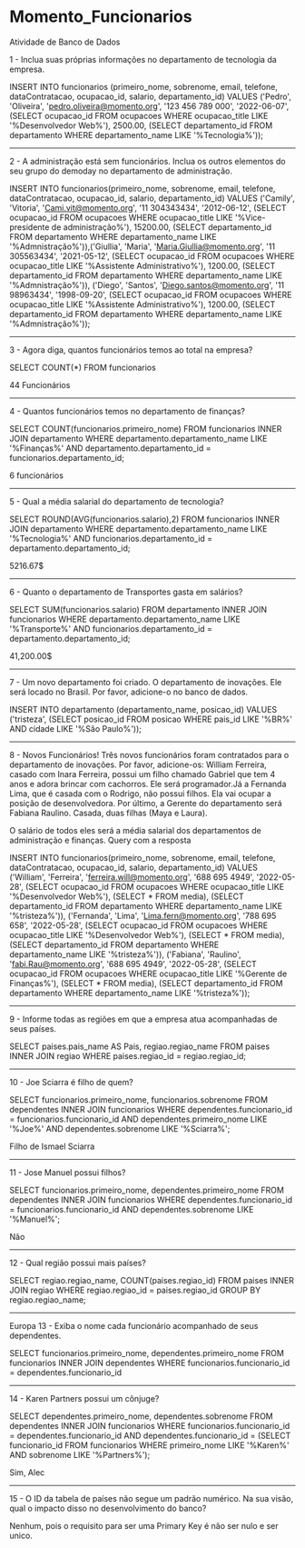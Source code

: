 # Momento_Funcionarios
Atividade de Banco de Dados

1 - Inclua suas próprias informações no departamento de tecnologia da empresa.

INSERT INTO funcionarios (primeiro_nome, sobrenome, email, telefone, dataContratacao, ocupacao_id, salario, departamento_id) VALUES ('Pedro', 'Oliveira', 'pedro.oliveira@momento.org', '123 456 789 000', '2022-06-07', (SELECT ocupacao_id FROM ocupacoes WHERE ocupacao_title LIKE '%Desenvolvedor Web%'), 2500.00, (SELECT departamento_id FROM departamento WHERE departamento_name LIKE '%Tecnologia%'));

<hr>

2 - A administração está sem funcionários. Inclua os outros elementos do seu grupo do demoday no departamento de administração.

INSERT INTO funcionarios(primeiro_nome, sobrenome, email, telefone, dataContratacao, ocupacao_id, salario, departamento_id)
VALUES ('Camily', 'Vitoria', 'Cami.vit@momento.org', '11 304343434', '2012-06-12',
(SELECT ocupacao_id FROM ocupacoes WHERE ocupacao_title LIKE '%Vice-presidente de administração%'), 15200.00, (SELECT departamento_id FROM departamento WHERE departamento_name LIKE '%Admnistração%')),('Giullia', 'Maria', 'Maria.Giullia@momento.org', '11 305563434', '2021-05-12', (SELECT ocupacao_id FROM ocupacoes WHERE ocupacao_title LIKE '%Assistente Administrativo%'), 1200.00, (SELECT departamento_id FROM departamento WHERE departamento_name LIKE '%Admnistração%')), ('Diego', 'Santos', 'Diego.santos@momento.org', '11 98963434', '1998-09-20', (SELECT ocupacao_id FROM ocupacoes WHERE ocupacao_title LIKE '%Assistente Administrativo%'), 1200.00, (SELECT departamento_id FROM departamento WHERE departamento_name LIKE '%Admnistração%'));

<hr>

3 - Agora diga, quantos funcionários temos ao total na empresa?

SELECT COUNT(*) FROM funcionarios

44 Funcionários 

<hr>

4 - Quantos funcionários temos no departamento de finanças?

SELECT COUNT(funcionarios.primeiro_nome) FROM funcionarios INNER JOIN departamento WHERE departamento.departamento_name LIKE '%Finanças%' AND departamento.departamento_id = funcionarios.departamento_id;

6 funcionários

<hr>

5 - Qual a média salarial do departamento de tecnologia?

SELECT ROUND(AVG(funcionarios.salario),2) FROM funcionarios INNER JOIN departamento WHERE departamento.departamento_name LIKE '%Tecnologia%' AND funcionarios.departamento_id = departamento.departamento_id;

5216.67$

<hr>

6 - Quanto o departamento de Transportes gasta em salários?

SELECT SUM(funcionarios.salario) FROM departamento INNER JOIN funcionarios WHERE departamento.departamento_name LIKE '%Transporte%' AND funcionarios.departamento_id = departamento.departamento_id;

41,200.00$

<hr>

7 - Um novo departamento foi criado. O departamento de inovações. Ele será locado no Brasil. Por favor, adicione-o no banco de dados.

INSERT INTO departamento (departamento_name, posicao_id) VALUES ('tristeza', (SELECT posicao_id FROM posicao WHERE pais_id LIKE '%BR%' AND cidade LIKE '%São Paulo%'));

<hr>

8 - Novos Funcionários!
Três novos funcionários foram contratados para o departamento de inovações. Por favor, adicione-os: William Ferreira, casado com Inara Ferreira, possui um filho chamado Gabriel que tem 4 anos e adora brincar com cachorros. Ele será programador.Já a Fernanda Lima, que é casada com o Rodrigo, não possui filhos. Ela vai ocupar a posição de desenvolvedora.  Por último, a Gerente do departamento será Fabiana Raulino. Casada, duas filhas (Maya e Laura). 

O salário de todos eles será a média salarial dos departamentos de administração e finanças. 
Query com a resposta

INSERT INTO funcionarios(primeiro_nome, sobrenome, email, telefone, dataContratacao, ocupacao_id, salario, departamento_id) VALUES ('William', 'Ferreira', 'ferreira.will@momento.org', '688 695 4949', '2022-05-28', (SELECT ocupacao_id FROM ocupacoes WHERE ocupacao_title LIKE '%Desenvolvedor Web%'), (SELECT * FROM media), (SELECT departamento_id FROM departamento WHERE departamento_name LIKE '%tristeza%')), ('Fernanda', 'Lima', 'Lima.fern@momento.org', '788 695 658', '2022-05-28', (SELECT ocupacao_id FROM ocupacoes WHERE ocupacao_title LIKE '%Desenvolvedor Web%'), (SELECT * FROM media), (SELECT departamento_id FROM departamento WHERE departamento_name LIKE '%tristeza%')), ('Fabiana', 'Raulino', 'fabi.Rau@momento.org', '688 695 4949', '2022-05-28', (SELECT ocupacao_id FROM ocupacoes WHERE ocupacao_title LIKE '%Gerente de Finanças%'), (SELECT * FROM media), (SELECT departamento_id FROM departamento WHERE departamento_name LIKE '%tristeza%'));

<hr>

9 - Informe todas as regiões em que a empresa atua acompanhadas de seus países.

SELECT paises.pais_name AS Pais, regiao.regiao_name FROM paises INNER JOIN regiao WHERE paises.regiao_id = regiao.regiao_id;

<hr>

10 - Joe Sciarra é filho de quem?

SELECT funcionarios.primeiro_nome, funcionarios.sobrenome FROM dependentes INNER JOIN funcionarios WHERE dependentes.funcionario_id = funcionarios.funcionario_id AND dependentes.primeiro_nome LIKE '%Joe%' AND dependentes.sobrenome LIKE '%Sciarra%';

Filho de Ismael Sciarra

<hr>

11 - Jose Manuel possui filhos?

SELECT funcionarios.primeiro_nome, dependentes.primeiro_nome FROM dependentes INNER JOIN funcionarios WHERE dependentes.funcionario_id = funcionarios.funcionario_id AND dependentes.sobrenome LIKE '%Manuel%';

Não

<hr>

12 - Qual região possui mais países?

SELECT regiao.regiao_name, COUNT(paises.regiao_id) FROM paises INNER JOIN regiao WHERE regiao.regiao_id = paises.regiao_id GROUP BY regiao.regiao_name;

<hr>

Europa
13 - Exiba o nome cada funcionário acompanhado de seus dependentes.

SELECT funcionarios.primeiro_nome, dependentes.primeiro_nome FROM funcionarios INNER JOIN dependentes WHERE funcionarios.funcionario_id = dependentes.funcionario_id

<hr>

14 - Karen Partners possui um cônjuge?

SELECT dependentes.primeiro_nome, dependentes.sobrenome FROM dependentes INNER JOIN funcionarios WHERE funcionarios.funcionario_id = dependentes.funcionario_id AND dependentes.funcionario_id = (SELECT funcionario_id FROM funcionarios WHERE primeiro_nome LIKE '%Karen%' AND sobrenome LIKE '%Partners%');

Sim, Alec

<hr>

15 - O ID da tabela de países não segue um padrão numérico. Na sua visão, qual o impacto disso no desenvolvimento do banco?

Nenhum, pois o requisito para ser uma Primary Key é não ser nulo e ser unico.
